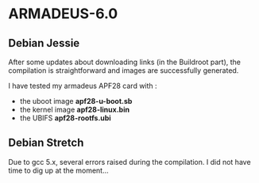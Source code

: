 # ARMADEUS-6.0

## Debian Jessie

After some updates about downloading links (in the Buildroot part), the
compilation is straightforward and images are successfully generated.

I have tested my armadeus APF28 card with :

  * the uboot image **apf28-u-boot.sb**
  * the kernel image **apf28-linux.bin**
  * the UBIFS **apf28-rootfs.ubi**

## Debian Stretch

Due to gcc 5.x, several errors raised during the compilation. I did not have
time to dig up at the moment...
